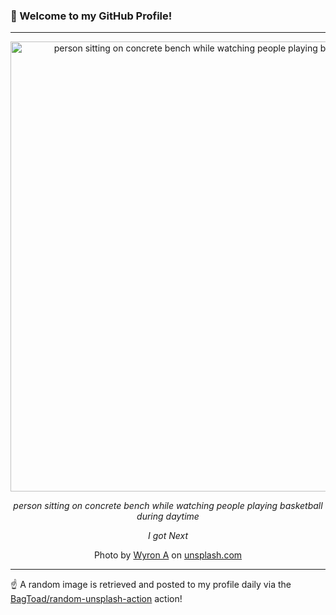 ### 👋 Welcome to my GitHub Profile!

----

<div align="center">
  <img width="720" src="https://images.unsplash.com/photo-1519121664077-7a7c5beef683?crop=entropy&cs=tinysrgb&fit=max&fm=jpg&ixid=M3w1NTI0OTR8MHwxfHJhbmRvbXx8fHx8fHx8fDE3MzYzMTY3Nzd8&ixlib=rb-4.0.3&q=80&w=1080" alt="person sitting on concrete bench while watching people playing basketball during daytime">
  
  <em>person sitting on concrete bench while watching people playing basketball during daytime</em>
  
  <em>I got Next</em>
  
  Photo by [Wyron A](https://www.instagram.com/jwyron/) on [unsplash.com](https://unsplash.com/)
</div>

----

☝️ A random image is retrieved and posted to my profile daily via the [BagToad/random-unsplash-action](https://github.com/BagToad/random-unsplash-action) action!
